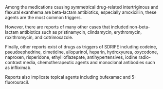 Among the medications causing symmetrical drug-related intertriginous and flexural exanthema are beta-lactam antibiotics, especially amoxicillin, these agents are the most common triggers.

However, there are reports of many other cases that included non-beta-lactam antibiotics such as pristinamycin, clindamycin, erythromycin, roxithromycin, and cotrimoxazole.

Finally, other reports exist of drugs as triggers of SDRIFE including codeine, pseudoephedrine, cimetidine, allopurinol, heparin, hydroxyurea, oxycodone, naproxen, risperidone, ethyl loflazepate, antihypertensives, iodine radio-contrast media, chemotherapeutic agents and monoclonal antibodies such as infliximab.

Reports also implicate topical agents including bufexamac and 5-fluorouracil.